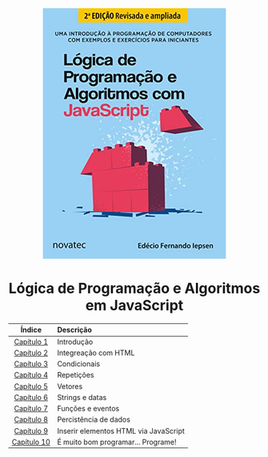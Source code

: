 <div align="center">
	<img src="./.github/capa.jpg">
	<h1>Lógica de Programação e Algoritmos em JavaScript</h1>

|           Índice           | Descrição                             |
| :------------------------: | :------------------------------------ |
| [Capítulo 1](/capitulo01/) | Introdução                            |
| [Capítulo 2](/capitulo02/) | Integreação com HTML                  |
| [Capítulo 3](/capitulo03/) | Condicionais                          |
|       [Capítulo 4]()       | Repetições                            |
|       [Capítulo 5]()       | Vetores                               |
|       [Capítulo 6]()       | Strings e datas                       |
|       [Capítulo 7]()       | Funções e eventos                     |
|       [Capítulo 8]()       | Percistência de dados                 |
|       [Capítulo 9]()       | Inserir elementos HTML via JavaScript |
|      [Capítulo 10]()       | É muito bom programar... Programe!    |

</div>
